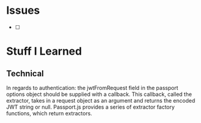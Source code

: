 # Issues

-   [ ]

# Stuff I Learned

## Technical

In regards to authentication: the jwtFromRequest field in the passport options object should be supplied with a callback. This callback, called the extractor, takes in a request object as an argument and returns the encoded JWT string or null. Passport.js provides a series of extractor factory functions, which return extractors.
